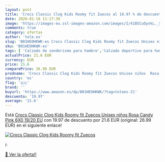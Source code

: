 ```yaml
---
layout: post
title: 'Crocs Classic Clog Kids Roomy fit Zuecos al 19.97 % de descuento'
date: 2020-01-16 11:17:39
image: 'https://images-eu.ssl-images-amazon.com/images/I/41BSCuOynkL._SL400_.jpg'
comments: true
category: ofertas
author: 'tole.es'
slug: 'B01HEOHKWK-es Crocs Classic Clog Kids Roomy fit Zuecos Unisex niños Rosa...'
sku: 'B01HEOHKWK-es'
tags: [ 'Calzado de senderismo para hombre','Calzado deportivo para hombre','Chanclas y sandalias de piscina para hombre','Zapatillas de senderismo para hombre','Zapatillas y calzado deportivo para hombre','Zapatos','Zapatos para hombre','Zapatos y complementos','zuecos', ]
actualPrice: 21.6 EUR
currency: EUR
price: 21.6
comparePrice: 26.99 EUR
prodname: 'Crocs Classic Clog Kids Roomy fit Zuecos Unisex niños  Rosa  Candy Pink 6X0   19/20 EU'
country: 'es'
flag: '🇪🇸'
brand: ''
buyurl: 'https://www.amazon.es/dp/B01HEOHKWK/?tag=tolees-21'
descuento: '19.97'
average: '21.6'
---
```


Está [Crocs Classic Clog Kids Roomy fit Zuecos Unisex niños  Rosa  Candy Pink 6X0   19/20 EU](https://www.amazon.es/dp/B01HEOHKWK/?tag=tolees-21) con 19.97 de descuento por 21.6 EUR (original: 26.99 EUR) en el siguiente enlace!

[![Crocs Classic Clog Kids Roomy fit Zuecos](https://images-eu.ssl-images-amazon.com/images/I/41BSCuOynkL._SL400_.jpg)](https://www.amazon.es/dp/B01HEOHKWK/?tag=tolees-21)

ℹ️:


[🛒 Ver la oferta!!](https://www.amazon.es/dp/B01HEOHKWK/?tag=tolees-21)
